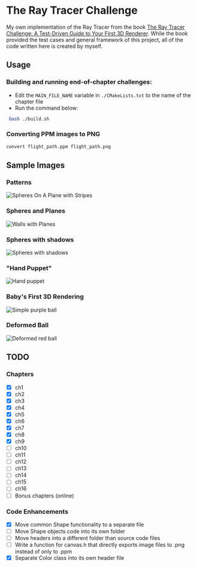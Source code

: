 # The Ray Tracer Challenge

My own implementation of the Ray Tracer from the book [The Ray Tracer Challenge: A Test-Driven Guide to Your First 3D Renderer](http://www.raytracerchallenge.com/). While the book provided the test cases and general framework of this project, all of the code written here is created by myself.

## Usage

### Building and running end-of-chapter challenges:

* Edit the `MAIN_FILE_NAME` variable in `./CMakeLists.txt` to the name of the chapter file
* Run the command below:

```bash
 bash ./build.sh
```

### Converting PPM images to PNG

```bash
convert flight_path.ppm flight_path.png
```

## Sample Images

### Patterns

![Spheres On A Plane with Stripes](outputs/ch10/hq_stripes_and_spheres.png "Some striped spheres sit on a plane, showing the first implementation of a pattern object.")

### Spheres and Planes

![Walls with Planes](outputs/ch9/high_res_multi_wall_pic.png "A wall made of planes interacting with a deformed sphere.")

### Spheres with shadows

![Spheres with shadows](outputs/ch9/high_res_plane_pic.png "Spheres with shadows from an outside light source on an infinite plane.")

### "Hand Puppet"

![Hand puppet](outputs/ch8/hi_res_hand_puppet.png "A 'hand puppet' made up of transformed spheres, highlighting the effect of shadows.")

### Baby's First 3D Rendering

![Simple purple ball](outputs/ch6/classic_purple_sphere.png "The first 3 dimensional object created by the renderer. The shading algorithm brings depth to the image.")

### Deformed Ball

![Deformed red ball](outputs/ch5/sheared_circle.png "A ball deformed by its shearing transformation. ")

## TODO

### Chapters

- [x] ch1
- [x] ch2
- [x] ch3
- [x] ch4
- [x] ch5
- [x] ch6
- [x] ch7
- [x] ch8
- [x] ch9
- [ ] ch10
- [ ] ch11
- [ ] ch12
- [ ] ch13
- [ ] ch14
- [ ] ch15
- [ ] ch16
- [ ] Bonus chapters (online)

### Code Enhancements

- [x] Move common Shape functionality to a separate file
- [ ] Move Shape objects code into its own folder
- [ ] Move headers into a different folder than source code files
- [ ] Write a function for canvas.h that directly exports image files to .png instead of only to .ppm
- [x] Separate Color class into its own header file
